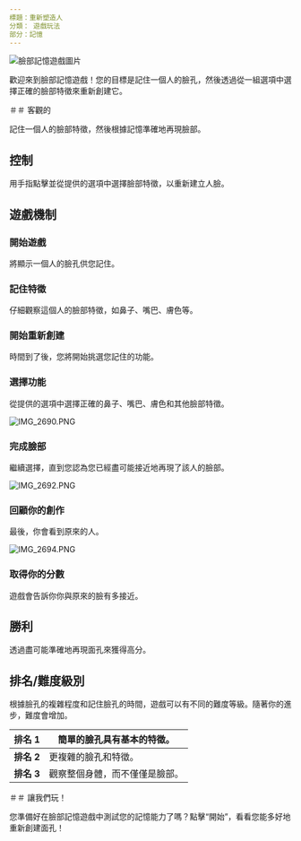 ```yaml
---
標題：重新塑造人
分類： 遊戲玩法
部分：記憶
---
```

![臉部記憶遊戲圖片](https://help.Studycat.com/hc/article_attachments/34824961331481)


歡迎來到臉部記憶遊戲！您的目標是記住一個人的臉孔，然後透過從一組選項中選擇正確的臉部特徵來重新創建它。


＃＃ 客觀的


記住一個人的臉部特徵，然後根據記憶準確地再現臉部。


## 控制


用手指點擊並從提供的選項中選擇臉部特徵，以重新建立人臉。


## 遊戲機制


### 開始遊戲


將顯示一個人的臉孔供您記住。


### 記住特徵


仔細觀察這個人的臉部特徵，如鼻子、嘴巴、膚色等。


### 開始重新創建


時間到了後，您將開始挑選您記住的功能。


### 選擇功能


從提供的選項中選擇正確的鼻子、嘴巴、膚色和其他臉部特徵。


![IMG_2690.PNG](https://help.Studycat.com/hc/article_attachments/34824961340697)


### 完成臉部


繼續選擇，直到您認為您已經盡可能接近地再現了該人的臉部。


![IMG_2692.PNG](https://help.Studycat.com/hc/article_attachments/34824961345177)


### 回顧你的創作


最後，你會看到原來的人。


![IMG_2694.PNG](https://help.Studycat.com/hc/article_attachments/34824961349017)


### 取得你的分數


遊戲會告訴你你與原來的臉有多接近。


## 勝利


透過盡可能準確地再現面孔來獲得高分。


## 排名/難度級別


根據臉孔的複雜程度和記住臉孔的時間，遊戲可以有不同的難度等級。隨著你的進步，難度會增加。




| **排名 1** |簡單的臉孔具有基本的特徵。 |
| ---| ---|
| **排名 2** |更複雜的臉孔和特徵。 |
| **排名 3** |觀察整個身體，而不僅僅是臉部。


＃＃ 讓我們玩！


您準備好在臉部記憶遊戲中測試您的記憶能力了嗎？點擊“開始”，看看您能多好地重新創建面孔！
